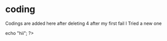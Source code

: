 coding
======



Codings are added here after deleting 4
after my first fail 
I Tried a new one
<?php>
echo "hii";
?>
